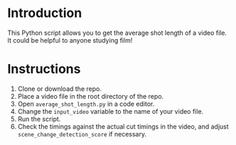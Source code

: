 # Introduction

This Python script allows you to get the average shot length of a video file. It could be helpful to anyone studying film!

# Instructions

1. Clone or download the repo.
2. Place a video file in the root directory of the repo.
3. Open `average_shot_length.py` in a code editor.
4. Change the `input_video` variable to the name of your video file.
5. Run the script.
6. Check the timings against the actual cut timings in the video, and adjust `scene_change_detection_score` if necessary.
